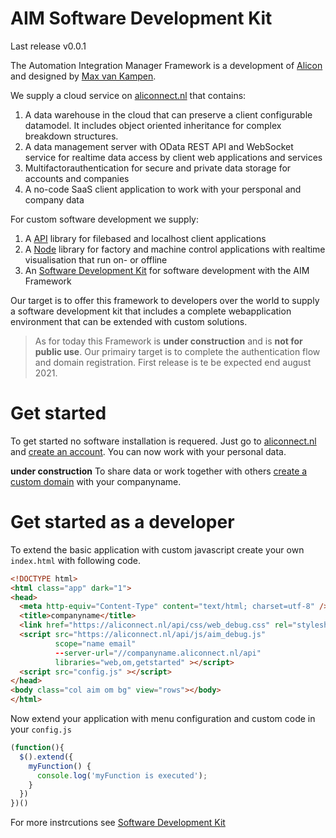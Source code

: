 # AIM Software Development Kit

Last release v0.0.1

The Automation Integration Manager Framework is a development of [Alicon](https://alicon.aliconnect.nl) and designed by [Max van Kampen](https://www.linkedin.com/in/maxvankampen/).

We supply a cloud service on [aliconnect.nl](https://aliconnect.nl) that contains:
1. A data warehouse in the cloud that can preserve a client configurable datamodel. It includes object oriented inheritance for complex breakdown structures.
1. A data management server with OData REST API and WebSocket service for realtime data access by client web applications and services
1. Multifactorauthentication for secure and private data storage for accounts and companies
1. A no-code SaaS client application to work with your persponal and company data

For custom software development we supply:
1. A [API](https://aliconnect.github.io/api/) library for filebased and localhost client applications
1. A [Node](https://aliconnect.github.io/aim/) library for factory and machine control applications with realtime visualisation that run on- or offline
1. An [Software Development Kit](https://aliconnect.github.io/sdk/) for software development with the AIM Framework

Our target is to offer this framework to developers over the world to supply a software development kit that includes a complete webapplication environment that can be extended with custom solutions.

> As for today this Framework is **under construction** and is **not for public use**. Our primairy target is to complete the authentication flow and domain registration. First release is te be expected end august 2021.

# Get started

To get started no software installation is requered. Just go to [aliconnect.nl](https://aliconnect.nl) and [create an account](https://login.aliconnect.nl/?prompt=login&response_type=code&client_id=1-c9b05c80-4d2b-46c1-abfb-0464854dbd9a&redirect_uri=https%3A%2F%2Faliconnect.nl&scope=name%2Cemail%2Cmobile_number). You can now work with your personal data.

**under construction** To share data or work together with others [create a custom domain](https://aliconnect.nl?prompt=domain) with your companyname.

# Get started as a developer

To extend the basic application with custom javascript create your own `index.html` with following code.

```html
<!DOCTYPE html>
<html class="app" dark="1">
<head>
  <meta http-equiv="Content-Type" content="text/html; charset=utf-8" />
  <title>companyname</title>
  <link href="https://aliconnect.nl/api/css/web_debug.css" rel="stylesheet" />
  <script src="https://aliconnect.nl/api/js/aim_debug.js"
          scope="name email"
          --server-url="//companyname.aliconnect.nl/api"
          libraries="web,om,getstarted" ></script>
  <script src="config.js" ></script>
</head>
<body class="col aim om bg" view="rows"></body>
</html>
```

Now extend your application with menu configuration and custom code in your `config.js`

```js
(function(){
  $().extend({
    myFunction() {
      console.log('myFunction is executed');
    }
  })  
})()
```

For more instrcutions see [Software Development Kit](https://aliconnect.github.io/sdk/)
